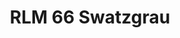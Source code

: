 ---
layout: product
title: "RLM 66 Swatzgrau"
price: "300" 
desc: "Akrilna boja 17mL"
img_path: "/assets/img/A.MIG-0218.webp"
brand: "AMMO"
available: true
special_offer: false
new: false
soon: false
cat: "020000"
subcat: "020100"
subsubcat: "020101"
sifra: "A.MIG-0218"
popular: false
spec: false
---